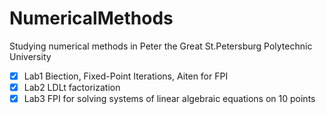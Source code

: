 # NumericalMethods
Studying numerical methods in Peter the Great St.Petersburg Polytechnic University

- [x] Lab1 Biection, Fixed-Point Iterations, Aiten for FPI
- [x] Lab2 LDLt factorization 
- [x] Lab3 FPI for solving systems of linear algebraic equations on 10 points 
